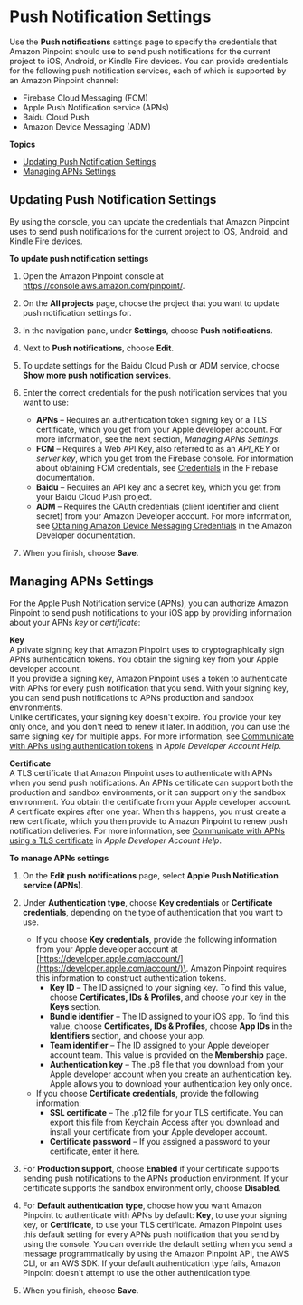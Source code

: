 # Push Notification Settings<a name="settings-push"></a>

Use the **Push notifications** settings page to specify the credentials that Amazon Pinpoint should use to send push notifications for the current project to iOS, Android, or Kindle Fire devices\. You can provide credentials for the following push notification services, each of which is supported by an Amazon Pinpoint channel:
+ Firebase Cloud Messaging \(FCM\)
+ Apple Push Notification service \(APNs\)
+ Baidu Cloud Push
+ Amazon Device Messaging \(ADM\)

**Topics**
+ [Updating Push Notification Settings](#settings-push-manage)
+ [Managing APNs Settings](#settings-push-manage-apns)

## Updating Push Notification Settings<a name="settings-push-manage"></a>

By using the console, you can update the credentials that Amazon Pinpoint uses to send push notifications for the current project to iOS, Android, and Kindle Fire devices\.

**To update push notification settings**

1. Open the Amazon Pinpoint console at [https://console\.aws\.amazon\.com/pinpoint/](https://console.aws.amazon.com/pinpoint/)\.

1. On the **All projects** page, choose the project that you want to update push notification settings for\.

1. In the navigation pane, under **Settings**, choose **Push notifications**\.

1. Next to **Push notifications**, choose **Edit**\. 

1. To update settings for the Baidu Cloud Push or ADM service, choose **Show more push notification services**\.

1. Enter the correct credentials for the push notification services that you want to use:
   + **APNs** – Requires an authentication token signing key or a TLS certificate, which you get from your Apple developer account\. For more information, see the next section, *Managing APNs Settings*\.
   + **FCM** – Requires a Web API Key, also referred to as an *API\_KEY* or *server key*, which you get from the Firebase console\. For information about obtaining FCM credentials, see [Credentials](https://firebase.google.com/docs/cloud-messaging/concept-options#credentials) in the Firebase documentation\.
   + **Baidu** – Requires an API key and a secret key, which you get from your Baidu Cloud Push project\.
   + **ADM** – Requires the OAuth credentials \(client identifier and client secret\) from your Amazon Developer account\. For more information, see [Obtaining Amazon Device Messaging Credentials](https://developer.amazon.com/public/apis/engage/device-messaging/tech-docs/adm-obtaining-credentials) in the Amazon Developer documentation\.

1. When you finish, choose **Save**\.

## Managing APNs Settings<a name="settings-push-manage-apns"></a>

For the Apple Push Notification service \(APNs\), you can authorize Amazon Pinpoint to send push notifications to your iOS app by providing information about your APNs *key* or *certificate*:

**Key**  
A private signing key that Amazon Pinpoint uses to cryptographically sign APNs authentication tokens\. You obtain the signing key from your Apple developer account\.   
If you provide a signing key, Amazon Pinpoint uses a token to authenticate with APNs for every push notification that you send\. With your signing key, you can send push notifications to APNs production and sandbox environments\.  
Unlike certificates, your signing key doesn't expire\. You provide your key only once, and you don't need to renew it later\. In addition, you can use the same signing key for multiple apps\. For more information, see [Communicate with APNs using authentication tokens](https://help.apple.com/developer-account/#/deva05921840) in *Apple Developer Account Help*\.

**Certificate**  
A TLS certificate that Amazon Pinpoint uses to authenticate with APNs when you send push notifications\. An APNs certificate can support both the production and sandbox environments, or it can support only the sandbox environment\. You obtain the certificate from your Apple developer account\.   
A certificate expires after one year\. When this happens, you must create a new certificate, which you then provide to Amazon Pinpoint to renew push notification deliveries\. For more information, see [Communicate with APNs using a TLS certificate](https://help.apple.com/developer-account/#/dev82a71386a) in *Apple Developer Account Help*\.

**To manage APNs settings**

1. On the **Edit push notifications** page, select **Apple Push Notification service \(APNs\)**\.

1. Under **Authentication type**, choose **Key credentials** or **Certificate credentials**, depending on the type of authentication that you want to use\.
   + If you choose **Key credentials**, provide the following information from your Apple developer account at [https://developer.apple.com/account/](https://developer.apple.com/account/)\. Amazon Pinpoint requires this information to construct authentication tokens\.
     + **Key ID** – The ID assigned to your signing key\. To find this value, choose **Certificates, IDs & Profiles**, and choose your key in the **Keys** section\.
     + **Bundle identifier** – The ID assigned to your iOS app\. To find this value, choose **Certificates, IDs & Profiles**, choose **App IDs** in the **Identifiers** section, and choose your app\.
     + **Team identifier** – The ID assigned to your Apple developer account team\. This value is provided on the **Membership** page\.
     + **Authentication key** – The \.p8 file that you download from your Apple developer account when you create an authentication key\. Apple allows you to download your authentication key only once\.
   + If you choose **Certificate credentials**, provide the following information:
     + **SSL certificate** – The \.p12 file for your TLS certificate\. You can export this file from Keychain Access after you download and install your certificate from your Apple developer account\.
     + **Certificate password** – If you assigned a password to your certificate, enter it here\.

1. For **Production support**, choose **Enabled** if your certificate supports sending push notifications to the APNs production environment\. If your certificate supports the sandbox environment only, choose **Disabled**\.

1. For **Default authentication type**, choose how you want Amazon Pinpoint to authenticate with APNs by default: **Key**, to use your signing key, or **Certificate**, to use your TLS certificate\. Amazon Pinpoint uses this default setting for every APNs push notification that you send by using the console\. You can override the default setting when you send a message programmatically by using the Amazon Pinpoint API, the AWS CLI, or an AWS SDK\. If your default authentication type fails, Amazon Pinpoint doesn't attempt to use the other authentication type\.

1. When you finish, choose **Save**\.